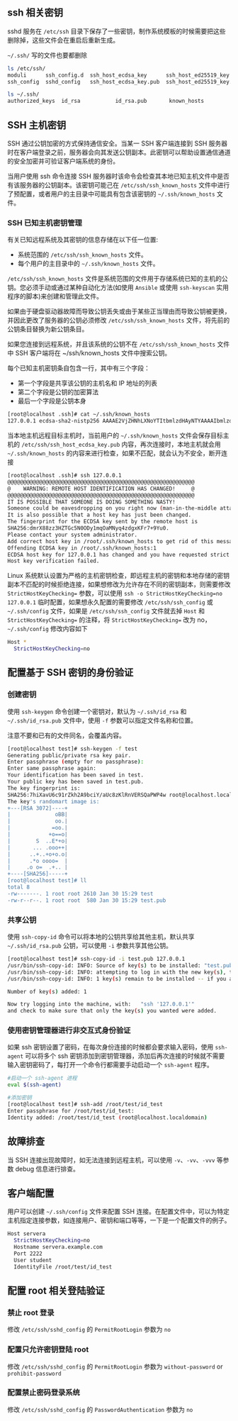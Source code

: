 ## ssh 相关密钥

sshd 服务在 `/etc/ssh` 目录下保存了一些密钥，制作系统模板的时候需要把这些删除掉，这些文件会在重启后重新生成。

`~/.ssh/` 写的文件也要都删除

```bash
ls /etc/ssh/
moduli      ssh_config.d  ssh_host_ecdsa_key      ssh_host_ed25519_key      ssh_host_rsa_key
ssh_config  sshd_config   ssh_host_ecdsa_key.pub  ssh_host_ed25519_key.pub  ssh_host_rsa_key.pub

ls ~/.ssh/
authorized_keys  id_rsa           id_rsa.pub       known_hosts
```

## SSH 主机密钥

SSH 通过公钥加密的方式保持通信安全。当某一 SSH 客户端连接到 SSH 服务器时在客户端登录之前，服务器会向其发送公钥副本。此密钥可以帮助设置通信通道的安全加密并可验证客户端系统的身份。

当用户使用 ssh 命令连接 SSH 服务器时该命令会检查其本地已知主机文件中是否有该服务器的公钥副本。该密钥可能己在 `/etc/ssh/ssh_known_hosts` 文件中进行了预配置，或者用户的主目录中可能具有包含该密钥的 `~/.ssh/known_hosts` 文件。

### SSH 已知主机密钥管理

有关已知远程系统及其密钥的信息存储在以下任一位置:

- 系统范围的 `/etc/ssh/ssh_known_hosts` 文件。
- 每个用户的主目录中的 `~/.ssh/known_hosts` 文件。

`/etc/ssh/ssh_known_hosts` 文件是系统范围的文件用于存储系统已知的主机的公钥。您必须手动或通过某种自动化方法(如使用 `Ansible` 或使用 `ssh-keyscan` 实用程序的脚本)来创建和管理此文件。

如果由于硬盘驱动器故障而导致公钥丢失或由于某些正当理由而导致公钥被更换，并因此更改了服务器的公钥必须修改 `/etc/ssh/ssh_known_hosts` 文件，将先前的公钥条目替换为新公钥条目。 

如果您连接到远程系统，并且该系统的公钥不在 `/etc/ssh/ssh_known_hosts` 文件中 SSH 客户端将在 ~/ssh/known_hosts 文件中搜索公钥。 

每个已知主机密钥条自包含一行，其中有三个字段：

- 第一个字段是共享该公钥的主机名和 IP 地址的列表
- 第二个字段是公钥的加密算法
- 最后一个字段是公钥本身

```bash
[root@localhost .ssh]# cat ~/.ssh/known_hosts
127.0.0.1 ecdsa-sha2-nistp256 AAAAE2VjZHNhLXNoYTItbmlzdHAyNTYAAAAIbmlzdHAyNTYAAABBBILFlIaJYN5vC594ohSC+Ptox9mH7zS3UGfHPiXxbAyl2qsT5TP8uKLXNHuKUM4WuLk/J/AoISjCMZt/do2oXs4=
```

当本地主机远程目标主机时，当前用户的 `~/.ssh/known_hosts` 文件会保存目标主机的 `/etc/ssh/ssh_host_ecdsa_key.pub` 内容，再次连接时，本地主机就会用 `~/.ssh/known_hosts` 的内容来进行检查，如果不匹配，就会认为不安全，断开连接

```bash
[root@localhost .ssh]# ssh 127.0.0.1
@@@@@@@@@@@@@@@@@@@@@@@@@@@@@@@@@@@@@@@@@@@@@@@@@@@@@@@@@@@
@    WARNING: REMOTE HOST IDENTIFICATION HAS CHANGED!     @
@@@@@@@@@@@@@@@@@@@@@@@@@@@@@@@@@@@@@@@@@@@@@@@@@@@@@@@@@@@
IT IS POSSIBLE THAT SOMEONE IS DOING SOMETHING NASTY!
Someone could be eavesdropping on you right now (man-in-the-middle attack)!
It is also possible that a host key has just been changed.
The fingerprint for the ECDSA key sent by the remote host is
SHA256:dmrX88zz3HZTGc5N0ODy1mqOaMNyq4zdgxKFr7+9Yu0.
Please contact your system administrator.
Add correct host key in /root/.ssh/known_hosts to get rid of this message.
Offending ECDSA key in /root/.ssh/known_hosts:1
ECDSA host key for 127.0.0.1 has changed and you have requested strict checking.
Host key verification failed.
```

Linux 系统默认设置为严格的主机密钥检查，即远程主机的密钥和本地存储的密钥副本不匹配的时候拒绝连接，如果想修改为允许存在不同的密钥副本，则需要修改 `StrictHostKeyChecking=` 参数，可以使用 `ssh -o StrictHostKeyChecking=no 127.0.0.1` 临时配置，如果想永久配置的需要修改 `/etc/ssh/ssh_config` 或 `~/.ssh/config` 文件，如果是  `/etc/ssh/ssh_config` 文件就去掉 `Host` 和 `StrictHostKeyChecking=` 的注释，将 `StrictHostKeyChecking=` 改为 no，`~/.ssh/config` 修改内容如下

```bash
Host *
  StrictHostKeyChecking=no
```

## 配置基于 SSH 密钥的身份验证

### 创建密钥

使用 `ssh-keygen` 命令创建一个密钥对，默认为 `~/.ssh/id_rsa` 和 `~/.ssh/id_rsa.pub` 文件中，使用 `-f` 参数可以指定文件名称和位置。

注意不要和已有的文件同名，会覆盖内容。

```bash
[root@localhost test]# ssh-keygen -f test
Generating public/private rsa key pair.
Enter passphrase (empty for no passphrase):
Enter same passphrase again:
Your identification has been saved in test.
Your public key has been saved in test.pub.
The key fingerprint is:
SHA256:7hiXavU6c91rZkh2A9bciY/aUc8zKlRnVERSQaPWP4w root@localhost.localdomain
The key's randomart image is:
+---[RSA 3072]----+
|              oBB|
|              oo.|
|             =oo.|
|            +o==o|
|        S  ..E*+o|
|       ... .ooo++|
|      ..+..+o+o.o|
|      .*o oooo=  |
|     .o o=  .+.. |
+----[SHA256]-----+
[root@localhost test]# ll
total 8
-rw-------. 1 root root 2610 Jan 30 15:29 test
-rw-r--r--. 1 root root  580 Jan 30 15:29 test.pub
```

### 共享公钥

使用 `ssh-copy-id` 命令可以将本地的公钥共享给其他主机，默认共享 `~/.ssh/id_rsa.pub` 公钥，可以使用 `-i` 参数共享其他公钥。

```bash
[root@localhost test]# ssh-copy-id -i test.pub 127.0.0.1
/usr/bin/ssh-copy-id: INFO: Source of key(s) to be installed: "test.pub"
/usr/bin/ssh-copy-id: INFO: attempting to log in with the new key(s), to filter out any that are already installed
/usr/bin/ssh-copy-id: INFO: 1 key(s) remain to be installed -- if you are prompted now it is to install the new keys

Number of key(s) added: 1

Now try logging into the machine, with:   "ssh '127.0.0.1'"
and check to make sure that only the key(s) you wanted were added.

```

### 使用密钥管理器进行非交互式身份验证

如果 ssh 密钥设置了密码，在每次身份连接的时候都会要求输入密码，使用 `ssh-agent` 可以将多个 ssh 密钥添加到密钥管理器，添加后再次连接的时候就不需要输入密钥密码了，每打开一个命令行都需要手动启动一个 `ssh-agent` 程序。

```bash
#启动一个 ssh-agent 进程
eval $(ssh-agent)

#添加密钥
[root@localhost test]# ssh-add /root/test/id_test
Enter passphrase for /root/test/id_test:
Identity added: /root/test/id_test (root@localhost.localdomain)
```

## 故障排查

当 SSH 连接出现故障时，如无法连接到远程主机，可以使用 `-v`、`-vv`、`-vvv` 等参数 debug 信息进行排查。

## 客户端配置

用户可以创建 `~/.ssh/config` 文件来配置 SSH 连接。在配置文件中，可以为特定主机指定连接参数，如连接用户、密钥和端口等等，一下是一个配置文件的例子。

```bash
Host servera
  StrictHostKeyChecking=no
  Hostname servera.example.com
  Port 2222
  User student
  IdentityFile /root/test/id_test
```

## 配置 root 相关登陆验证

### 禁止 root 登录

修改 `/etc/ssh/sshd_config` 的 `PermitRootLogin` 参数为 `no`

### 配置只允许密钥登陆 root

修改 `/etc/ssh/sshd_config` 的 `PermitRootLogin` 参数为 `without-password` or `prohibit-password`

### 配置禁止密码登录系统

修改 `/etc/ssh/sshd_config` 的 `PasswordAuthentication` 参数为 `no`